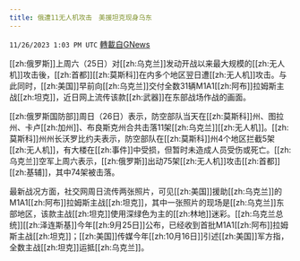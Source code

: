 ```yaml
---
title: 俄遭11无人机攻击　美援坦克现身乌东
---
```

`11/26/2023 1:03 PM UTC` [轉載自GNews](https://gnews.org/articles/2039236)

[[zh:俄罗斯]]上周六（25日）对[[zh:乌克兰]]发动开战以来最大规模的[[zh:无人机]]攻击後，[[zh:首都]][[zh:莫斯科]]在内多个地区翌日遭[[zh:无人机]]攻击。与此同时，[[zh:美国]]早前向[[zh:乌克兰]]交付全数31辆M1A1[[zh:阿布]]拉姆斯主战[[zh:坦克]]，近日网上流传该款[[zh:武器]]在东部战场作战的画面。

[[zh:俄罗斯国防部]]周日（26日）表示，防空部队当天在[[zh:莫斯科]]州、图拉州、卡卢[[zh:加州]]、布良斯克州合共击落11架[[zh:乌克兰]][[zh:无人机]]。[[zh:莫斯科]]州州长沃罗比约夫表示，防空部队在[[zh:莫斯科]]州4个地区拦截5架[[zh:无人机]]，有大楼在[[zh:事件]]中受损，但暂时未造成人员受伤或死亡。[[zh:乌克兰]]空军上周六表示，[[zh:俄罗斯]]出动75架[[zh:无人机]]攻击[[zh:首都]][[zh:基辅]]，其中74架被击落。

最新战况方面，社交网周日流传两张照片，可见[[zh:美国]]援助[[zh:乌克兰]]的M1A1[[zh:阿布]]拉姆斯主战[[zh:坦克]]，其中一张照片的现场是[[zh:乌克兰]]东部地区，该款主战[[zh:坦克]]使用深绿色为主的[[zh:林地]]迷彩。[[zh:乌克兰总统]][[zh:泽连斯基]]今年[[zh:9月25日]]公布，已经收到首批M1A1[[zh:阿布]]拉姆斯主战[[zh:坦克]]；[[zh:美国]]传媒今年[[zh:10月16日]]引述[[zh:美国]]军方指，全数主战[[zh:坦克]]运抵[[zh:乌克兰]]。
